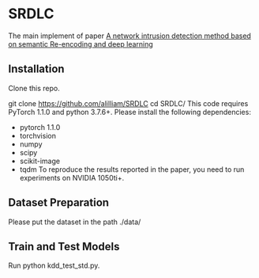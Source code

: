 # SRDLC
The main implement of paper [A network intrusion detection method based on semantic Re-encoding and deep learning](https://www.sciencedirect.com/science/article/abs/pii/S1084804520301624)

## Installation
Clone this repo.

git clone https://github.com/alilliam/SRDLC
cd SRDLC/
This code requires PyTorch 1.1.0 and python 3.7.6+. Please install the following dependencies:

* pytorch 1.1.0
* torchvision
* numpy
* scipy
* scikit-image
* tqdm
To reproduce the results reported in the paper, you need to run experiments on NVIDIA 1050ti+.

## Dataset Preparation
Please put the dataset in the path ./data/

## Train and Test Models
Run python kdd_test_std.py.


